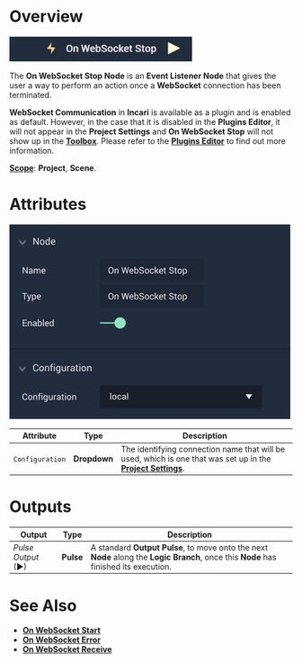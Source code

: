 # Overview

![The On WebSocket Stop Node.](../../../../.gitbook/assets/onwebsocketstopnode.png)

The **On WebSocket Stop Node** is an **Event Listener Node** that gives the user a way to perform an action once a **WebSocket** connection has been terminated.

**WebSocket Communication** in **Incari** is available as a plugin and is enabled as default. However, in the case that it is disabled in the **Plugins Editor**, it will not appear in the **Project Settings** and **On WebSocket Stop** will not show up in the [**Toolbox**](../../../overview.md). Please refer to the [**Plugins Editor**](../../../../modules/plugins/README.md) to find out more information.

[**Scope**](../../../overview.md#scopes): **Project**, **Scene**.

# Attributes

![The On WebSocket Stop Node Attributes.](../../../../.gitbook/assets/onwebsocketstopatts.png)

|Attribute|Type|Description|
|---|---|---|
|`Configuration`|**Dropdown**|The identifying connection name that will be used, which is one that was set up in the [**Project Settings**](../../../../modules/project-settings/websocket.md).|


# Outputs

|Output|Type|Description|
|---|---|---|
|*Pulse Output* (►)|**Pulse**|A standard **Output Pulse**, to move onto the next **Node** along the **Logic Branch**, once this **Node** has finished its execution.|

# See Also

* [**On WebSocket Start**](onwebsocketstart.md)
* [**On WebSocket Error**](onwebsocketerror.md)
* [**On WebSocket Receive**](onwebsocketreceive.md)

